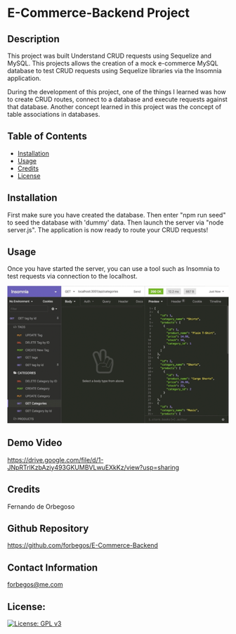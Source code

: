 # E-Commerce-Backend Project

## Description

This project was built Understand CRUD requests using Sequelize and MySQL. This projects allows the creation of a mock e-commerce MySQL database to test CRUD requests using Sequelize libraries via the Insomnia application.

During the development of this project, one of the things I learned was how to create CRUD routes, connect to a database and execute requests against that database. Another concept learned in this project was the concept of table associations in databases.

## Table of Contents

- [Installation](#installation)
- [Usage](#usage)
- [Credits](#credits)
- [License](#license)

## Installation

First make sure you have created the database. Then enter "npm run seed" to seed the database with 'dummy' data. Then launch the server via "node server.js". The application is now ready to route your CRUD requests!

## Usage

Once you have started the server, you can use a tool such as Insomnia to test requests via connection to the localhost.

![](./Assets/13-orm-homework-demo-01.gif)

## Demo Video

https://drive.google.com/file/d/1-JNpRTrlKzbAziy493GKUMBVLwuEXkKz/view?usp=sharing

## Credits

Fernando de Orbegoso

## Github Repository

https://github.com/forbegos/E-Commerce-Backend

## Contact Information

forbegos@me.com

## License:

[![License: GPL v3](https://img.shields.io/badge/License-GPLv3-blue.svg)](https://www.gnu.org/licenses/gpl-3.0)

